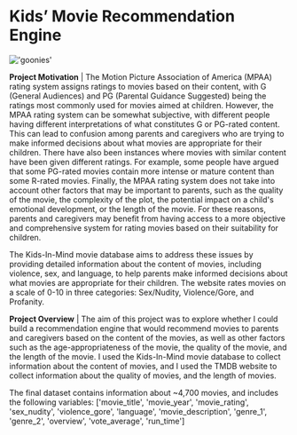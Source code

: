 # Kids’ Movie Recommendation Engine

!['goonies'](https://reviewed-com-res.cloudinary.com/image/fetch/s--IjLqGzsK--/b_white,c_limit,cs_srgb,f_auto,fl_progressive.strip_profile,g_center,q_auto,w_792/https://reviewed-production.s3.amazonaws.com/attachment/0f36c67a9f6348fc/Goonies.png)

**Project Motivation** | The Motion Picture Association of America (MPAA) rating system assigns ratings to movies based on their content, with G (General Audiences) and PG (Parental Guidance Suggested) being the ratings most commonly used for movies aimed at children. However, the MPAA rating system can be somewhat subjective, with different people having different interpretations of what constitutes G or PG-rated content. This can lead to confusion among parents and caregivers who are trying to make informed decisions about what movies are appropriate for their children. There have also been instances where movies with similar content have been given different ratings. For example, some people have argued that some PG-rated movies contain more intense or mature content than some R-rated movies. Finally, the MPAA rating system does not take into account other factors that may be important to parents, such as the quality of the movie, the complexity of the plot, the potential impact on a child's emotional development, or the length of the movie. For these reasons, parents and caregivers may benefit from having access to a more objective and comprehensive system for rating movies based on their suitability for children.

The Kids-In-Mind movie database aims to address these issues by providing detailed information about the content of movies, including violence, sex, and language, to help parents make informed decisions about what movies are appropriate for their children. The website rates movies on a scale of 0-10 in three categories: Sex/Nudity, Violence/Gore, and Profanity. 

**Project Overview** | The aim of this project was to explore whether I could build a recommendation engine that would recommend movies to parents and caregivers based on the content of the movies, as well as other factors such as the age-appropriateness of the movie, the quality of the movie, and the length of the movie. I used the Kids-In-Mind movie database to collect information about the content of movies, and I used the TMDB website to collect information about the quality of movies, and the length of movies.

The final dataset contains information about ~4,700 movies, and includes the following variables:
['movie_title', 'movie_year', 'movie_rating', 'sex_nudity', 'violence_gore', 'language', 'movie_description', 'genre_1', 'genre_2', 'overview', 'vote_average', 'run_time']




